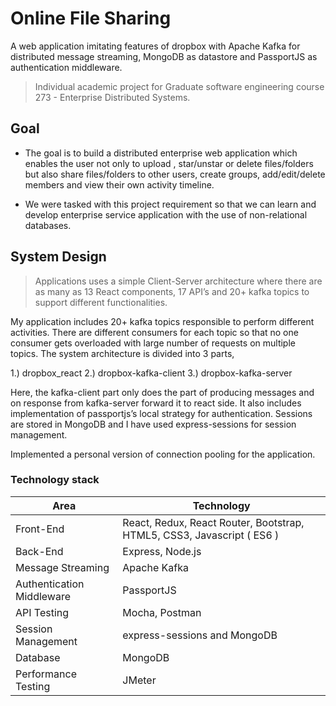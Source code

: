 # Online File Sharing
A web application imitating features of dropbox with Apache Kafka for distributed message streaming, MongoDB as datastore and PassportJS as authentication middleware.

> Individual academic project for Graduate software engineering course 273 - Enterprise Distributed Systems.

## Goal

* The goal is to build a distributed enterprise web application which enables the user not only to upload , star/unstar or delete files/folders but also share files/folders to other users, create groups, add/edit/delete members and view their own activity timeline.

* We were tasked with this project requirement so that we can learn and develop enterprise service application with the use of non-relational databases.

## System Design

> Applications uses a simple Client-Server architecture where there are as many as 13 React components, 17 API’s  and 20+ kafka topics to support different functionalities.

My application includes 20+ kafka topics responsible to perform different activities. There are different consumers for each topic so that no one consumer gets overloaded with large number of requests on multiple topics. The system architecture is divided into 3 parts,
  
  1.)	dropbox_react
  2.)	dropbox-kafka-client
  3.)	dropbox-kafka-server
  
Here, the kafka-client part only does the part of producing messages and on response from kafka-server forward it to react side.
It also includes implementation of passportjs’s local strategy for authentication.  Sessions are stored in MongoDB and I have used express-sessions for session management.

Implemented a personal version of connection pooling for the application.


### Technology stack

<table>
<thead>
<tr>
<th>Area</th>
<th>Technology</th>
</tr>
</thead>
<tbody>
	<tr>
		<td>Front-End</td>
		<td>React, Redux, React Router, Bootstrap, HTML5, CSS3, Javascript ( ES6 )</td>
	</tr>
	<tr>
		<td>Back-End</td>
		<td> Express, Node.js</td>
	</tr>
  <tr>
		<td>Message Streaming</td>
		<td>Apache Kafka</td>
	</tr>
  <tr>
		<td>Authentication Middleware</td>
		<td>PassportJS</td>
	</tr>
	<tr>
		<td>API Testing</td>
		<td>Mocha, Postman</td>
	</tr>
  <tr>
		<td>Session Management</td>
		<td>express-sessions and MongoDB</td>
	</tr>
	<tr>
		<td>Database</td>
		<td>MongoDB</td>
	</tr>
	<tr>
		<td>Performance Testing</td>
		<td>JMeter</td>
	</tr>
</tbody>
</table>
<br/>


